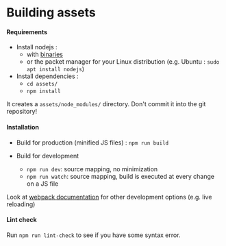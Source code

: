 Building assets
===============


#### Requirements

* Install nodejs :
    * with [binaries](https://nodejs.org/en/download/)
    * or the packet manager for your Linux distribution (e.g. Ubuntu : `sudo apt install nodejs`)
* Install dependencies :
    * `cd assets/`
    * `npm install`

It creates a `assets/node_modules/` directory. Don't commit it into the git repository!


#### Installation

* Build for production (minified JS files) : `npm run build`

* Build for development 

  - `npm run dev`: source mapping, no minimization
  - `npm run watch`: source mapping, build is executed at every change on a JS file



Look at [webpack documentation](https://webpack.js.org/guides/development/) for other development options (e.g. live reloading)

#### Lint check

Run `npm run lint-check` to see if you have some syntax error.
